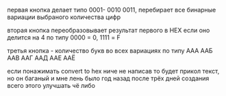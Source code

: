 первая кнопка делает типо
0001- 0010 0011, перебирает все бинарные вариации выбраного количества цифр

вторая кнопка переобразовывает результат первого в HEX если оно делится на 4 по типу 0000 = 0, 1111 = F

третья кнопка - количество букв во всех вариациях по типу ААА ААБ ААВ ААГ ААД ААЕ ААЁ

если понажимать convert to hex ниче не написав то будет прикол текст, но он баганый и мне лень было год назад после трёх дней создания всего этого улучшать чё либо
